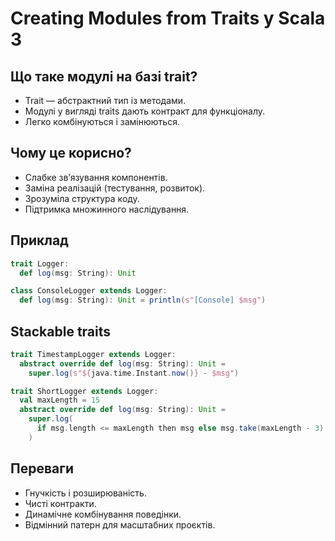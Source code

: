 # Creating Modules from Traits у Scala 3

## Що таке модулі на базі trait?

- Trait — абстрактний тип із методами.
- Модулі у вигляді traits дають контракт для функціоналу.
- Легко комбінуються і замінюються.

## Чому це корисно?

- Слабке зв’язування компонентів.
- Заміна реалізацій (тестування, розвиток).
- Зрозуміла структура коду.
- Підтримка множинного наслідування.

## Приклад
```scala
trait Logger:
  def log(msg: String): Unit

class ConsoleLogger extends Logger:
  def log(msg: String): Unit = println(s"[Console] $msg")
```
## Stackable traits
```scala
trait TimestampLogger extends Logger:
  abstract override def log(msg: String): Unit =
    super.log(s"${java.time.Instant.now()} - $msg")

trait ShortLogger extends Logger:
  val maxLength = 15
  abstract override def log(msg: String): Unit =
    super.log(
      if msg.length <= maxLength then msg else msg.take(maxLength - 3) + "..."
    )
```
## Переваги

- Гнучкість і розширюваність.
- Чисті контракти.
- Динамічне комбінування поведінки.
- Відмінний патерн для масштабних проєктів.
